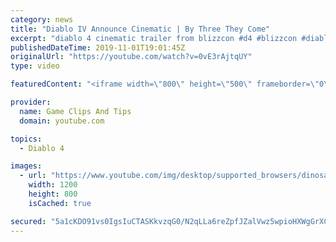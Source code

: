 ```yaml
---
category: news
title: "Diablo IV Announce Cinematic | By Three They Come"
excerpt: "diablo 4 cinematic trailer from blizzcon #d4 #blizzcon #diablo."
publishedDateTime: 2019-11-01T19:01:45Z
originalUrl: "https://youtube.com/watch?v=0vE3rAjtqUY"
type: video

featuredContent: "<iframe width=\"800\" height=\"500\" frameborder=\"0\" src=\"https://www.youtube.com/embed/0vE3rAjtqUY\" allow=\"accelerometer; autoplay; encrypted-media; gyroscope; picture-in-picture\" allowfullscreen></iframe>"

provider:
  name: Game Clips And Tips
  domain: youtube.com

topics:
  - Diablo 4

images:
  - url: "https://www.youtube.com/img/desktop/supported_browsers/dinosaur.png"
    width: 1200
    height: 800
    isCached: true

secured: "5a1cKDO91vs0IgsIuCTASKkvzqG0/N2qLLa6reZpfJZalVwz5wpioHXWgGrXCM/ShkW2/g8mn1VGpLXNuSgXRIVuLyyfT1wQGfLJ+4nruQswGLu46Hw5Tz6ZW/8gCo0+tQrycsddS05QzYdq7aiOcZbMqC2DSUdPUcz1nbciel05OZB6iXCLgQF8qSuymQuaJIbAY/WnZtRJ6lZ18wc8wTDQa+arURo5I4HAbq+GjuYI4bW1QoUffQwWXNEK4WfLybgYRuJfu/+x1EV6/zQ5ngrLHhWrMaaPdQsxjdMH+h3/e1iZCHVx6o+ZzceRK6Z6iHSccwz19WUoWXO3uQi8985cSXEaESf0716Smv2VduqJvOIoxiTw6aLVJtPNnrOtB5TDqrFru9husF9NzKmPyw==;AqQXVqQfzVKHEdm1pi1LsQ=="
---
```


